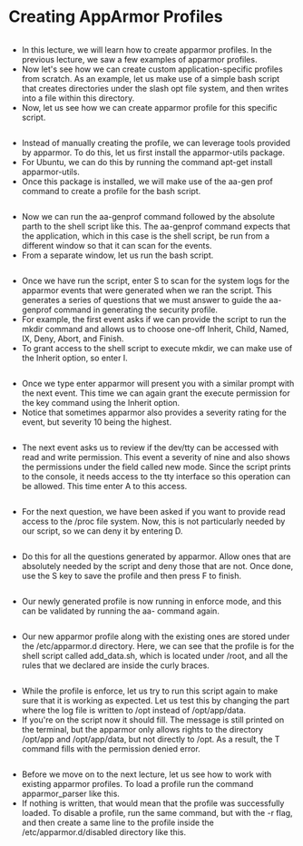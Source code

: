 # Creating AppArmor Profiles

<figure><img src="../.gitbook/assets/image (20).png" alt=""><figcaption></figcaption></figure>

* In this lecture, we will learn how to create apparmor profiles. In the previous lecture, we saw a few examples of apparmor profiles.
* &#x20;Now let's see how we can create custom application-specific profiles from scratch. As an example, let us make use of a simple bash script that creates directories under the slash opt file system, and then writes into a file within this directory.
* &#x20;Now, let us see how we can create apparmor profile for this specific script.

<figure><img src="../.gitbook/assets/image (21).png" alt=""><figcaption></figcaption></figure>

* Instead of manually creating the profile, we can leverage tools provided by apparmor. To do this, let us first install the apparmor-utils package.&#x20;
* For Ubuntu, we can do this by running the command apt-get install apparmor-utils.&#x20;
* Once this package is installed, we will make use of the aa-gen prof command to create a profile for the bash script.

<figure><img src="../.gitbook/assets/image (22).png" alt=""><figcaption></figcaption></figure>

* Now we can run the aa-genprof command followed by the absolute parth to the shell script like this. The aa-genprof command expects that the application, which in this case is the shell script, be run from a different window so that it can scan for the events.&#x20;
* From a separate window, let us run the bash script.

<figure><img src="../.gitbook/assets/image (23).png" alt=""><figcaption></figcaption></figure>

* Once we have run the script, enter S to scan for the system logs for the apparmor events that were generated when we ran the script. This generates a series of questions that we must answer to guide the aa-genprof command in generating the security profile.
* For example, the first event asks if we can provide the script to run the mkdir command and allows us to choose one-off Inherit, Child, Named, IX, Deny, Abort, and Finish.
* To grant access to the shell script to execute mkdir, we can make use of the Inherit option, so enter I.

<figure><img src="../.gitbook/assets/image (24).png" alt=""><figcaption></figcaption></figure>

* Once we type enter apparmor will present you with a similar prompt with the next event. This time we can again grant the execute permission for the key command using the Inherit option.&#x20;
* Notice that sometimes apparmor also provides a severity rating for the event, but severity 10 being the highest.

<figure><img src="../.gitbook/assets/image (25).png" alt=""><figcaption></figcaption></figure>

* The next event asks us to review if the dev/tty can be accessed with read and write permission. This event a severity of nine and also shows the permissions under the field called new mode. Since the script prints to the console, it needs access to the tty interface so this operation can be allowed. This time enter A to this access.

<figure><img src="../.gitbook/assets/image (26).png" alt=""><figcaption></figcaption></figure>

* For the next question, we have been asked if you want to provide read access to the /proc file system. Now, this is not particularly needed by our script, so we can deny it by entering D.

<figure><img src="../.gitbook/assets/image (27).png" alt=""><figcaption></figcaption></figure>

* Do this for all the questions generated by apparmor. Allow ones that are absolutely needed by the script and deny those that are not. Once done, use the S key to save the profile and then press F to finish.

<figure><img src="../.gitbook/assets/image (28).png" alt=""><figcaption></figcaption></figure>

* Our newly generated profile is now running in enforce mode, and this can be validated by running the aa- command again.



<figure><img src="../.gitbook/assets/image (29).png" alt=""><figcaption></figcaption></figure>

* Our new apparmor profile along with the existing ones are stored under the /etc/apparmor.d directory. Here, we can see that the profile is for the shell script called add\_data.sh, which is located under /root, and all the rules that we declared are inside the curly braces.

<figure><img src="../.gitbook/assets/image (30).png" alt=""><figcaption></figcaption></figure>

* While the profile is enforce, let us try to run this script again to make sure that it is working as expected. Let us test this by changing the part where the log file is written to /opt instead of /opt/app/data.
* If you're on the script now it should fill. The message is still printed on the terminal, but the apparmor only allows rights to the directory /opt/app and /opt/app/data, but not directly to /opt. As a result, the T command fills with the permission denied error.

<figure><img src="../.gitbook/assets/image (31).png" alt=""><figcaption></figcaption></figure>

* Before we move on to the next lecture, let us see how to work with existing apparmor profiles. To load a profile run the command apparmor\_parser like this.&#x20;
* If nothing is written, that would mean that the profile was successfully loaded. To disable a profile, run the same command, but with the -r flag, and then create a same line to the profile inside the /etc/apparmor.d/disabled directory like this.
